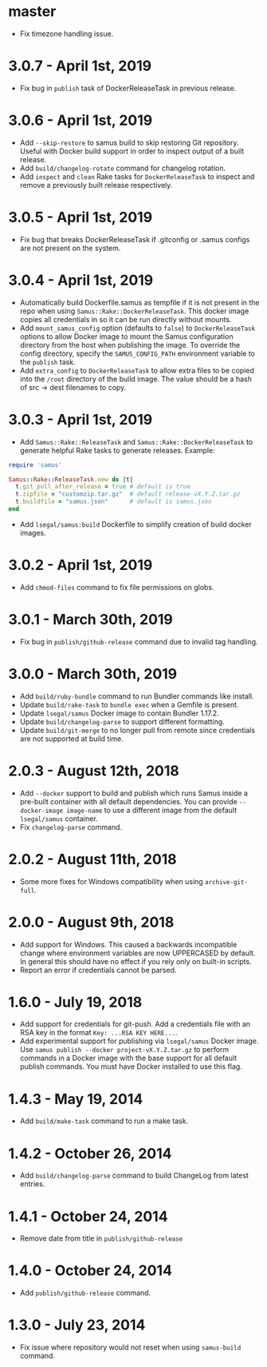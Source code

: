 # master

- Fix timezone handling issue.

# 3.0.7 - April 1st, 2019

[3.0.7]: https://github.com/lsegal/samus/compare/v3.0.6...v3.0.7

- Fix bug in `publish` task of DockerReleaseTask in previous release.

# 3.0.6 - April 1st, 2019

[3.0.6]: https://github.com/lsegal/samus/compare/v3.0.5...v3.0.6

- Add `--skip-restore` to samus build to skip restoring Git repository. Useful
  with Docker build support in order to inspect output of a built release.
- Add `build/changelog-rotate` command for changelog rotation.
- Add `inspect` and `clean` Rake tasks for `DockerReleaseTask` to inspect and
  remove a previously built release respectively.

# 3.0.5 - April 1st, 2019

- Fix bug that breaks DockerReleaseTask if .gitconfig or .samus configs are
  not present on the system.

# 3.0.4 - April 1st, 2019

- Automatically build Dockerfile.samus as tempfile if it is not present in
  the repo when using `Samus::Rake::DockerReleaseTask`. This docker image
  copies all credentials in so it can be run directly without mounts.
- Add `mount_samus_config` option (defaults to `false`) to `DockerReleaseTask`
  options to allow Docker image to mount the Samus configuration directory
  from the host when publishing the image. To override the config directory,
  specify the `SAMUS_CONFIG_PATH` environment variable to the `publish` task.
- Add `extra_config` to `DockerReleaseTask` to allow extra files to be
  copied into the `/root` directory of the build image. The value should be
  a hash of src -> dest filenames to copy.

# 3.0.3 - April 1st, 2019

- Add `Samus::Rake::ReleaseTask` and `Samus::Rake::DockerReleaseTask` to
  generate helpful Rake tasks to generate releases. Example:

```ruby
require 'samus'

Samus::Rake::ReleaseTask.new do |t|
  t.git_pull_after_release = true # default is true
  t.zipfile = "customzip.tar.gz"  # default release-vX.Y.Z.tar.gz
  t.buildfile = "samus.json"      # default is samus.json
end
```

- Add `lsegal/samus:build` Dockerfile to simplify creation of build docker images.

# 3.0.2 - April 1st, 2019

- Add `chmod-files` command to fix file permissions on globs.

# 3.0.1 - March 30th, 2019

- Fix bug in `publish/github-release` command due to invalid tag handling.

# 3.0.0 - March 30th, 2019

- Add `build/ruby-bundle` command to run Bundler commands like install.
- Update `build/rake-task` to `bundle exec` when a Gemfile is present.
- Update `lsegal/samus` Docker image to contain Bundler 1.17.2.
- Update `build/changelog-parse` to support different formatting.
- Update `build/git-merge` to no longer pull from remote since credentials
  are not supported at build time.

# 2.0.3 - August 12th, 2018

- Add `--docker` support to build and publish which runs Samus inside a pre-built
  container with all default dependencies. You can provide
  `--docker-image image-name` to use a different image from the default
  `lsegal/samus` container.
- Fix `changelog-parse` command.

# 2.0.2 - August 11th, 2018

- Some more fixes for Windows compatibility when using `archive-git-full`.

# 2.0.0 - August 9th, 2018

- Add support for Windows. This caused a backwards incompatible change where
  environment variables are now UPPERCASED by default. In general this should
  have no effect if you rely only on built-in scripts.
- Report an error if credentials cannot be parsed.

# 1.6.0 - July 19, 2018

- Add support for credentials for git-push. Add a credentials file with
  an RSA key in the format `Key: ...RSA KEY HERE...`.
- Add experimental support for publishing via `lsegal/samus` Docker image. Use
  `samus publish --docker project-vX.Y.Z.tar.gz` to perform commands in a
  Docker image with the base support for all default publish commands. You must
  have Docker installed to use this flag.

# 1.4.3 - May 19, 2014

- Add `build/make-task` command to run a make task.

# 1.4.2 - October 26, 2014

- Add `build/changelog-parse` command to build ChangeLog from latest entries.

# 1.4.1 - October 24, 2014

- Remove date from title in `publish/github-release`

# 1.4.0 - October 24, 2014

- Add `publish/github-release` command.

# 1.3.0 - July 23, 2014

- Fix issue where repository would not reset when using `samus-build` command.
